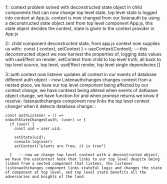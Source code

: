 1:: context problem solved with deconstructed state object in child components that can now change top level state, top level state is logged into context at App.js. context is now changed from our listenauth by using a deconstructed state object sent from top level component App.js, this state object decides the context, state is given to the context provider in App.js

2:: child component deconstructed state, from app.js context now supplies us with::   const { context, setContext } = useContext(Context);  ---this deconstructed object we now harvest the properties of, logging data values with useEffect on render, setContext from child to top level truth, all back to top level source, top level, useEffect render, top level single dependecies []

3::auth context now listener updates all context in our events of database different auth object --now Listenauthchanges changes context from a nested place, we have our top level component being affected by our context change, we have conteext being altered when events of datbaase object change, we have function for and when promise returns we know if resolve- listenauthchanges component now links the top level context changer when it detects database change:::

    const authListener = () =>
    onAuthStateChanged(auth, (user) => {
      if (user) {
        const uid = user.uid;

        setState(uid);
        console.log(user)
        setContext("plants are free, it is true")
      
      }   ---now we change top level context with a deconstructed object, we have the useContext hook that links to our top level despite being linked from a nested component that listens, the listener listenauthchanges component links stateful logic and changes the state of component at top level, and top level state benefits all the adversaries and knights of the land